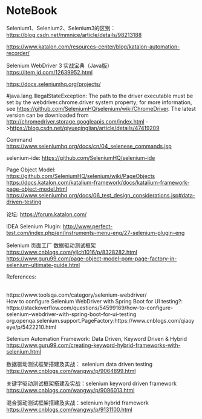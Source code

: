 # NoteBook

Selenium1、Selenium2、Selenium3的区别： https://blog.csdn.net/mmnice/article/details/98213188

https://www.katalon.com/resources-center/blog/katalon-automation-recorder/


Selenium WebDriver 3 实战宝典（Java版）https://item.jd.com/12639952.html

https://docs.seleniumhq.org/projects/


#java.lang.IllegalStateException: The path to the driver executable must be set by the webdriver.chrome.driver system property; for more information, see https://github.com/SeleniumHQ/selenium/wiki/ChromeDriver. The latest version can be downloaded from http://chromedriver.storage.googleapis.com/index.html
->https://blog.csdn.net/qiyueqinglian/article/details/47419209

Command
https://www.seleniumhq.org/docs/cn/04_selenese_commands.jsp

selenium-ide:
https://github.com/SeleniumHQ/selenium-ide

Page Object Model:</br>
https://github.com/SeleniumHQ/selenium/wiki/PageObjects
https://docs.katalon.com/katalium-framework/docs/katalium-framework-page-object-model.html
https://www.seleniumhq.org/docs/06_test_design_considerations.jsp#data-driven-testing

论坛: https://forum.katalon.com/

IDEA Selenium Plugin: http://www.perfect-test.com/index.php/en/instruments-menu-eng/27-selenium-plugin-eng

Selenium 页面工厂 数据驱动测试框架</br>
https://www.cnblogs.com/yjlch1016/p/8328282.html
https://www.guru99.com/page-object-model-pom-page-factory-in-selenium-ultimate-guide.html

<P>References:</P></br>
https://www.toolsqa.com/category/selenium-webdriver/</br>
How to configure Selenium WebDriver with Spring Boot for UI testing?: https://stackoverflow.com/questions/54599169/how-to-configure-selenium-webdriver-with-spring-boot-for-ui-testing</br>
org.openqa.selenium.support.PageFactory:https://www.cnblogs.com/qiaoyeye/p/5422210.html

Selenium Automation Framework: Data Driven, Keyword Driven & Hybrid</br>
https://www.guru99.com/creating-keyword-hybrid-frameworks-with-selenium.html

数据驱动测试框架搭建及实战： selenium data driven testing</br>
https://www.cnblogs.com/wangwy/p/9064899.html

关键字驱动测试框架搭建及实战：selenium keyword driven framework</br>
https://www.cnblogs.com/wangwy/p/9096013.html

混合驱动测试框架搭建及实战：selenium hybrid framework</br>
https://www.cnblogs.com/wangwy/p/9131100.html
